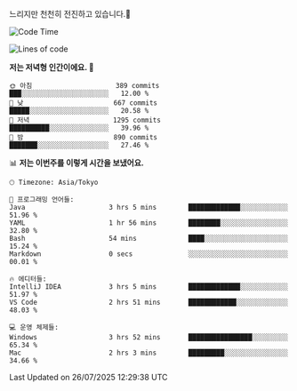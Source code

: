 느리지만 천천히 전진하고 있습니다.🐢

<!--START_SECTION:waka-->
![Code Time](http://img.shields.io/badge/Code%20Time-1%2C657%20hrs%2028%20mins-blue)

![Lines of code](https://img.shields.io/badge/%EC%A0%80%EB%8A%94%20%EC%97%AC%ED%83%9C%EA%B9%8C%EC%A7%80%20-925.8%20thousand%20%EC%A4%84%EC%9D%98%20%EC%BD%94%EB%93%9C%EB%A5%BC%20%EC%9E%91%EC%84%B1%ED%96%88%EC%96%B4%EC%9A%94.-blue)

**저는 저녁형 인간이에요. 🦉** 

```text
🌞 아침                     389 commits         ███░░░░░░░░░░░░░░░░░░░░░░   12.00 % 
🌆 낮　                     667 commits         █████░░░░░░░░░░░░░░░░░░░░   20.58 % 
🌃 저녁                     1295 commits        ██████████░░░░░░░░░░░░░░░   39.96 % 
🌙 밤　                     890 commits         ███████░░░░░░░░░░░░░░░░░░   27.46 % 
```


📊 **저는 이번주를 이렇게 시간을 보냈어요.** 

```text
🕑︎ Timezone: Asia/Tokyo

💬 프로그래밍 언어들: 
Java                     3 hrs 5 mins        █████████████░░░░░░░░░░░░   51.96 % 
YAML                     1 hr 56 mins        ████████░░░░░░░░░░░░░░░░░   32.80 % 
Bash                     54 mins             ████░░░░░░░░░░░░░░░░░░░░░   15.24 % 
Markdown                 0 secs              ░░░░░░░░░░░░░░░░░░░░░░░░░   00.01 % 

🔥 에디터들: 
IntelliJ IDEA            3 hrs 5 mins        █████████████░░░░░░░░░░░░   51.97 % 
VS Code                  2 hrs 51 mins       ████████████░░░░░░░░░░░░░   48.03 % 

💻 운영 체제들: 
Windows                  3 hrs 52 mins       ████████████████░░░░░░░░░   65.34 % 
Mac                      2 hrs 3 mins        █████████░░░░░░░░░░░░░░░░   34.66 % 
```


 Last Updated on 26/07/2025 12:29:38 UTC
<!--END_SECTION:waka-->

